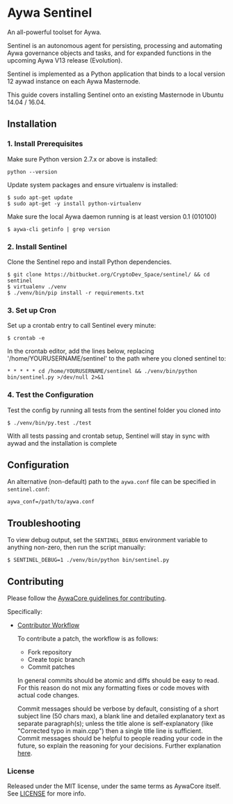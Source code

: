 # Aywa Sentinel

An all-powerful toolset for Aywa.

Sentinel is an autonomous agent for persisting, processing and automating Aywa governance objects and tasks, and for expanded functions in the upcoming Aywa V13 release (Evolution).

Sentinel is implemented as a Python application that binds to a local version 12 aywad instance on each Aywa Masternode.

This guide covers installing Sentinel onto an existing Masternode in Ubuntu 14.04 / 16.04.

## Installation

### 1. Install Prerequisites

Make sure Python version 2.7.x or above is installed:

    python --version

Update system packages and ensure virtualenv is installed:

    $ sudo apt-get update
    $ sudo apt-get -y install python-virtualenv

Make sure the local Aywa daemon running is at least version 0.1 (010100)

    $ aywa-cli getinfo | grep version

### 2. Install Sentinel

Clone the Sentinel repo and install Python dependencies.

    $ git clone https://bitbucket.org/CryptoDev_Space/sentinel/ && cd sentinel
    $ virtualenv ./venv
    $ ./venv/bin/pip install -r requirements.txt

### 3. Set up Cron

Set up a crontab entry to call Sentinel every minute:

    $ crontab -e

In the crontab editor, add the lines below, replacing '/home/YOURUSERNAME/sentinel' to the path where you cloned sentinel to:

    * * * * * cd /home/YOURUSERNAME/sentinel && ./venv/bin/python bin/sentinel.py >/dev/null 2>&1

### 4. Test the Configuration

Test the config by running all tests from the sentinel folder you cloned into

    $ ./venv/bin/py.test ./test

With all tests passing and crontab setup, Sentinel will stay in sync with aywad and the installation is complete

## Configuration

An alternative (non-default) path to the `aywa.conf` file can be specified in `sentinel.conf`:

    aywa_conf=/path/to/aywa.conf

## Troubleshooting

To view debug output, set the `SENTINEL_DEBUG` environment variable to anything non-zero, then run the script manually:

    $ SENTINEL_DEBUG=1 ./venv/bin/python bin/sentinel.py

## Contributing

Please follow the [AywaCore guidelines for contributing](https://github.com/aywapay/aywa/blob/master/CONTRIBUTING.md).

Specifically:

* [Contributor Workflow](https://github.com/aywapay/aywa/blob/master/CONTRIBUTING.md#contributor-workflow)

    To contribute a patch, the workflow is as follows:

    * Fork repository
    * Create topic branch
    * Commit patches

    In general commits should be atomic and diffs should be easy to read. For this reason do not mix any formatting fixes or code moves with actual code changes.

    Commit messages should be verbose by default, consisting of a short subject line (50 chars max), a blank line and detailed explanatory text as separate paragraph(s); unless the title alone is self-explanatory (like "Corrected typo in main.cpp") then a single title line is sufficient. Commit messages should be helpful to people reading your code in the future, so explain the reasoning for your decisions. Further explanation [here](http://chris.beams.io/posts/git-commit/).

### License

Released under the MIT license, under the same terms as AywaCore itself. See [LICENSE](LICENSE) for more info.
